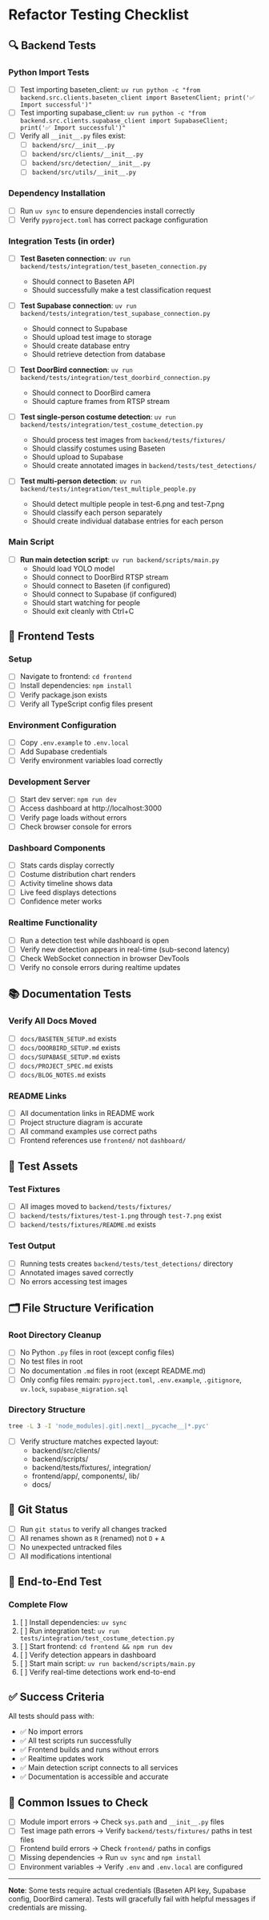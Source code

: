 # Refactor Testing Checklist

## 🔍 Backend Tests

### Python Import Tests
- [ ] Test importing baseten_client: `uv run python -c "from backend.src.clients.baseten_client import BasetenClient; print('✅ Import successful')"`
- [ ] Test importing supabase_client: `uv run python -c "from backend.src.clients.supabase_client import SupabaseClient; print('✅ Import successful')"`
- [ ] Verify all `__init__.py` files exist:
  - [ ] `backend/src/__init__.py`
  - [ ] `backend/src/clients/__init__.py`
  - [ ] `backend/src/detection/__init__.py`
  - [ ] `backend/src/utils/__init__.py`

### Dependency Installation
- [ ] Run `uv sync` to ensure dependencies install correctly
- [ ] Verify `pyproject.toml` has correct package configuration

### Integration Tests (in order)
- [ ] **Test Baseten connection**: `uv run backend/tests/integration/test_baseten_connection.py`
  - Should connect to Baseten API
  - Should successfully make a test classification request

- [ ] **Test Supabase connection**: `uv run backend/tests/integration/test_supabase_connection.py`
  - Should connect to Supabase
  - Should upload test image to storage
  - Should create database entry
  - Should retrieve detection from database

- [ ] **Test DoorBird connection**: `uv run backend/tests/integration/test_doorbird_connection.py`
  - Should connect to DoorBird camera
  - Should capture frames from RTSP stream

- [ ] **Test single-person costume detection**: `uv run backend/tests/integration/test_costume_detection.py`
  - Should process test images from `backend/tests/fixtures/`
  - Should classify costumes using Baseten
  - Should upload to Supabase
  - Should create annotated images in `backend/tests/test_detections/`

- [ ] **Test multi-person detection**: `uv run backend/tests/integration/test_multiple_people.py`
  - Should detect multiple people in test-6.png and test-7.png
  - Should classify each person separately
  - Should create individual database entries for each person

### Main Script
- [ ] **Run main detection script**: `uv run backend/scripts/main.py`
  - Should load YOLO model
  - Should connect to DoorBird RTSP stream
  - Should connect to Baseten (if configured)
  - Should connect to Supabase (if configured)
  - Should start watching for people
  - Should exit cleanly with Ctrl+C

## 🎨 Frontend Tests

### Setup
- [ ] Navigate to frontend: `cd frontend`
- [ ] Install dependencies: `npm install`
- [ ] Verify package.json exists
- [ ] Verify all TypeScript config files present

### Environment Configuration
- [ ] Copy `.env.example` to `.env.local`
- [ ] Add Supabase credentials
- [ ] Verify environment variables load correctly

### Development Server
- [ ] Start dev server: `npm run dev`
- [ ] Access dashboard at http://localhost:3000
- [ ] Verify page loads without errors
- [ ] Check browser console for errors

### Dashboard Components
- [ ] Stats cards display correctly
- [ ] Costume distribution chart renders
- [ ] Activity timeline shows data
- [ ] Live feed displays detections
- [ ] Confidence meter works

### Realtime Functionality
- [ ] Run a detection test while dashboard is open
- [ ] Verify new detection appears in real-time (sub-second latency)
- [ ] Check WebSocket connection in browser DevTools
- [ ] Verify no console errors during realtime updates

## 📚 Documentation Tests

### Verify All Docs Moved
- [ ] `docs/BASETEN_SETUP.md` exists
- [ ] `docs/DOORBIRD_SETUP.md` exists
- [ ] `docs/SUPABASE_SETUP.md` exists
- [ ] `docs/PROJECT_SPEC.md` exists
- [ ] `docs/BLOG_NOTES.md` exists

### README Links
- [ ] All documentation links in README work
- [ ] Project structure diagram is accurate
- [ ] All command examples use correct paths
- [ ] Frontend references use `frontend/` not `dashboard/`

## 🧪 Test Assets

### Test Fixtures
- [ ] All images moved to `backend/tests/fixtures/`
- [ ] `backend/tests/fixtures/test-1.png` through `test-7.png` exist
- [ ] `backend/tests/fixtures/README.md` exists

### Test Output
- [ ] Running tests creates `backend/tests/test_detections/` directory
- [ ] Annotated images saved correctly
- [ ] No errors accessing test images

## 🗂️ File Structure Verification

### Root Directory Cleanup
- [ ] No Python `.py` files in root (except config files)
- [ ] No test files in root
- [ ] No documentation `.md` files in root (except README.md)
- [ ] Only config files remain: `pyproject.toml`, `.env.example`, `.gitignore`, `uv.lock`, `supabase_migration.sql`

### Directory Structure
```bash
tree -L 3 -I 'node_modules|.git|.next|__pycache__|*.pyc'
```
- [ ] Verify structure matches expected layout:
  - backend/src/clients/
  - backend/scripts/
  - backend/tests/fixtures/, integration/
  - frontend/app/, components/, lib/
  - docs/

## 🔧 Git Status

- [ ] Run `git status` to verify all changes tracked
- [ ] All renames shown as `R` (renamed) not `D` + `A`
- [ ] No unexpected untracked files
- [ ] All modifications intentional

## 🚀 End-to-End Test

### Complete Flow
1. [ ] Install dependencies: `uv sync`
2. [ ] Run integration test: `uv run tests/integration/test_costume_detection.py`
3. [ ] Start frontend: `cd frontend && npm run dev`
4. [ ] Verify detection appears in dashboard
5. [ ] Start main script: `uv run backend/scripts/main.py`
6. [ ] Verify real-time detections work end-to-end

## ✅ Success Criteria

All tests should pass with:
- ✅ No import errors
- ✅ All test scripts run successfully
- ✅ Frontend builds and runs without errors
- ✅ Realtime updates work
- ✅ Main detection script connects to all services
- ✅ Documentation is accessible and accurate

## 🐛 Common Issues to Check

- [ ] Module import errors → Check `sys.path` and `__init__.py` files
- [ ] Test image path errors → Verify `backend/tests/fixtures/` paths in test files
- [ ] Frontend build errors → Check `frontend/` paths in configs
- [ ] Missing dependencies → Run `uv sync` and `npm install`
- [ ] Environment variables → Verify `.env` and `.env.local` are configured

---

**Note**: Some tests require actual credentials (Baseten API key, Supabase config, DoorBird camera). Tests will gracefully fail with helpful messages if credentials are missing.

